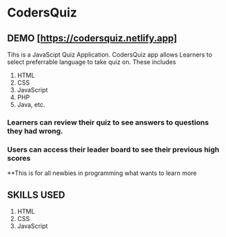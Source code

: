 # CodersQuiz 
## DEMO [https://codersquiz.netlify.app] 
Tihs is a JavaScipt Quiz Application.
CodersQuiz app allows Learners to select preferrable language to take quiz on.
These includes 
1. HTML
2. CSS
3. JavaScript
4. PHP
5. Java, etc.

### Learners can review their quiz to see answers to questions they had wrong.
### Users can access their leader board to see their previous high scores
**This is for all newbies in programming what wants to learn more

## SKILLS USED
1. HTML
2. CSS
3. JavaScript
